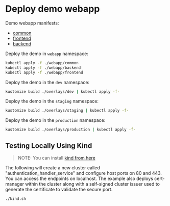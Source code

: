 # Deploy demo webapp

Demo webapp manifests:

- [common](webapp/common)
- [frontend](webapp/frontend)
- [backend](webapp/backend)

Deploy the demo in `webapp` namespace:

```bash
kubectl apply -f ./webapp/common
kubectl apply -f ./webapp/backend
kubectl apply -f ./webapp/frontend
```

Deploy the demo in the `dev` namespace:

```bash
kustomize build ./overlays/dev | kubectl apply -f-
```

Deploy the demo in the `staging` namespace:

```bash
kustomize build ./overlays/staging | kubectl apply -f-
```

Deploy the demo in the `production` namespace:

```bash
kustomize build ./overlays/production | kubectl apply -f-
```

## Testing Locally Using Kind

> NOTE: You can install [kind from here](https://kind.sigs.k8s.io/docs/user/quick-start/#installation)

The following will create a new cluster called "authentication_handler_service" and configure host ports on 80 and 443. You can access the
endpoints on localhost. The example also deploys cert-manager within the cluster along with a self-signed cluster issuer
used to generate the certificate to validate the secure port.

```sh
./kind.sh
```
